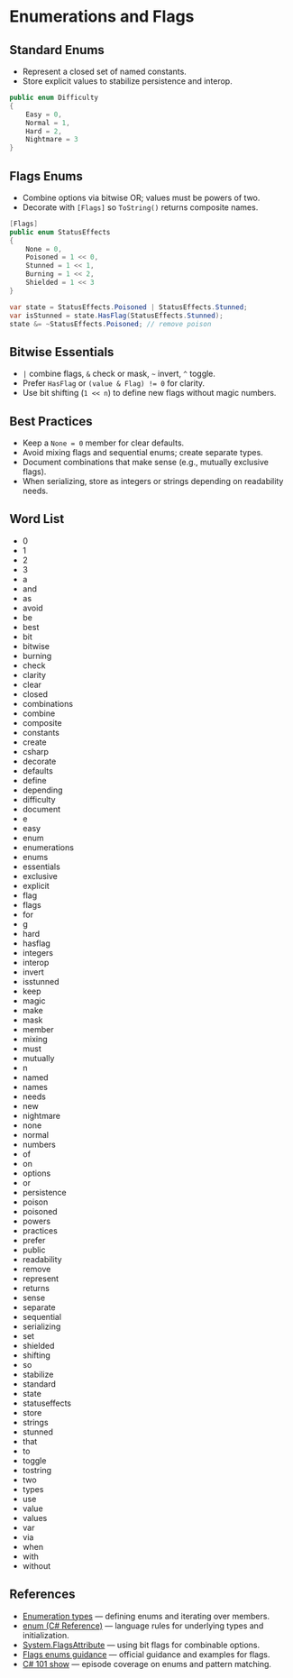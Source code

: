 # Enumerations and Flags

## Standard Enums
- Represent a closed set of named constants.
- Store explicit values to stabilize persistence and interop.

```csharp
public enum Difficulty
{
    Easy = 0,
    Normal = 1,
    Hard = 2,
    Nightmare = 3
}
```

## Flags Enums
- Combine options via bitwise OR; values must be powers of two.
- Decorate with `[Flags]` so `ToString()` returns composite names.

```csharp
[Flags]
public enum StatusEffects
{
    None = 0,
    Poisoned = 1 << 0,
    Stunned = 1 << 1,
    Burning = 1 << 2,
    Shielded = 1 << 3
}

var state = StatusEffects.Poisoned | StatusEffects.Stunned;
var isStunned = state.HasFlag(StatusEffects.Stunned);
state &= ~StatusEffects.Poisoned; // remove poison
```

## Bitwise Essentials
- `|` combine flags, `&` check or mask, `~` invert, `^` toggle.
- Prefer `HasFlag` or `(value & Flag) != 0` for clarity.
- Use bit shifting (`1 << n`) to define new flags without magic numbers.

## Best Practices
- Keep a `None = 0` member for clear defaults.
- Avoid mixing flags and sequential enums; create separate types.
- Document combinations that make sense (e.g., mutually exclusive flags).
- When serializing, store as integers or strings depending on readability needs.

## Word List
- 0
- 1
- 2
- 3
- a
- and
- as
- avoid
- be
- best
- bit
- bitwise
- burning
- check
- clarity
- clear
- closed
- combinations
- combine
- composite
- constants
- create
- csharp
- decorate
- defaults
- define
- depending
- difficulty
- document
- e
- easy
- enum
- enumerations
- enums
- essentials
- exclusive
- explicit
- flag
- flags
- for
- g
- hard
- hasflag
- integers
- interop
- invert
- isstunned
- keep
- magic
- make
- mask
- member
- mixing
- must
- mutually
- n
- named
- names
- needs
- new
- nightmare
- none
- normal
- numbers
- of
- on
- options
- or
- persistence
- poison
- poisoned
- powers
- practices
- prefer
- public
- readability
- remove
- represent
- returns
- sense
- separate
- sequential
- serializing
- set
- shielded
- shifting
- so
- stabilize
- standard
- state
- statuseffects
- store
- strings
- stunned
- that
- to
- toggle
- tostring
- two
- types
- use
- value
- values
- var
- via
- when
- with
- without

## References
- [Enumeration types](https://learn.microsoft.com/en-us/dotnet/csharp/programming-guide/enumeration-types) — defining enums and iterating over members.
- [enum (C# Reference)](https://learn.microsoft.com/en-us/dotnet/csharp/language-reference/builtin-types/enum) — language rules for underlying types and initialization.
- [System.FlagsAttribute](https://learn.microsoft.com/en-us/dotnet/api/system.flagsattribute) — using bit flags for combinable options.
- [Flags enums guidance](https://learn.microsoft.com/en-us/dotnet/csharp/language-reference/keywords/enum#flags-enums) — official guidance and examples for flags.
- [C# 101 show](https://learn.microsoft.com/en-us/shows/dotnet/csharp-101/) — episode coverage on enums and pattern matching.
